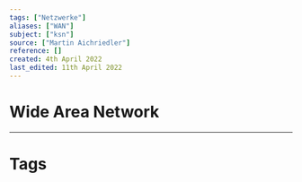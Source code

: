```yaml
---
tags: ["Netzwerke"]
aliases: ["WAN"]
subject: ["ksn"]
source: ["Martin Aichriedler"]
reference: []
created: 4th April 2022
last_edited: 11th April 2022
---
```


# Wide Area Network

---
# Tags